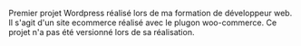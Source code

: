 Premier projet Wordpress réalisé lors de ma formation de développeur web.
Il s'agit d'un site ecommerce réalisé avec le plugon woo-commerce.
Ce projet n'a pas été versionné lors de sa réalisation.